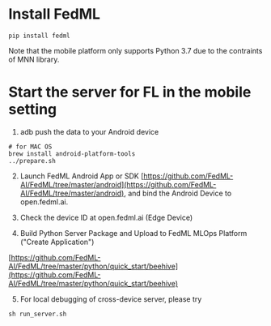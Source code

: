 # Install FedML
```
pip install fedml
```

Note that the mobile platform only supports Python 3.7 due to the contraints of MNN library.

# Start the server for FL in the mobile setting

1. adb push the data to your Android device
```
# for MAC OS
brew install android-platform-tools
../prepare.sh
```

2. Launch FedML Android App or SDK [https://github.com/FedML-AI/FedML/tree/master/android](https://github.com/FedML-AI/FedML/tree/master/android), and bind the Android Device to open.fedml.ai.

3. Check the device ID at open.fedml.ai (Edge Device)

4. Build Python Server Package and Upload to FedML MLOps Platform ("Create Application")

[https://github.com/FedML-AI/FedML/tree/master/python/quick_start/beehive](https://github.com/FedML-AI/FedML/tree/master/python/quick_start/beehive)

5. For local debugging of cross-device server, please try 

```
sh run_server.sh
```
